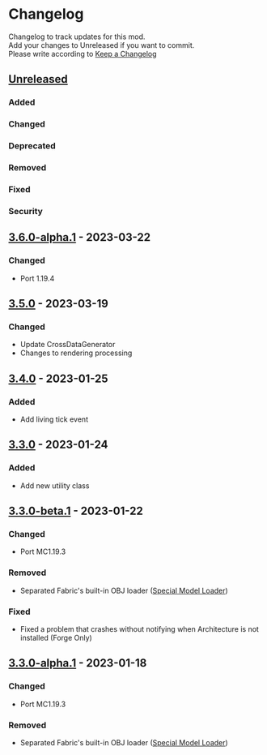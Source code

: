 # Changelog
Changelog to track updates for this mod.  
    Add your changes to Unreleased if you want to commit.  
    Please write according to [Keep a Changelog](https://keepachangelog.com/en/1.0.0/)

## [Unreleased]

### Added

### Changed

### Deprecated

### Removed

### Fixed

### Security

## [3.6.0-alpha.1] - 2023-03-22

### Changed
- Port 1.19.4

## [3.5.0] - 2023-03-19

### Changed
- Update CrossDataGenerator
- Changes to rendering processing

## [3.4.0] - 2023-01-25

### Added
- Add living tick event

## [3.3.0] - 2023-01-24

### Added
- Add new utility class

## [3.3.0-beta.1] - 2023-01-22

### Changed
- Port MC1.19.3

### Removed
- Separated Fabric's built-in OBJ loader ([Special Model Loader](https://github.com/TeamFelnull/SpecialModelLoader))

### Fixed
- Fixed a problem that crashes without notifying when Architecture is not installed (Forge Only)

## [3.3.0-alpha.1] - 2023-01-18

### Changed
- Port MC1.19.3

### Removed
- Separated Fabric's built-in OBJ loader ([Special Model Loader](https://github.com/TeamFelnull/SpecialModelLoader))

[Unreleased]: https://github.com/TeamFelnull/OtyacraftEngine/compare/v3.6.0-alpha.1...HEAD
[3.6.0-alpha.1]: https://github.com/TeamFelnull/OtyacraftEngine/compare/v3.5.0...v3.6.0-alpha.1
[3.5.0]: https://github.com/TeamFelnull/OtyacraftEngine/compare/v3.4.0...v3.5.0
[3.4.0]: https://github.com/TeamFelnull/OtyacraftEngine/compare/v3.3.0...v3.4.0
[3.3.0]: https://github.com/TeamFelnull/OtyacraftEngine/compare/v3.3.0-beta.1...v3.3.0
[3.3.0-alpha.1]: https://github.com/TeamFelnull/OtyacraftEngine/commits/v3.3.0-alpha.1
[3.3.0-beta.1]: https://github.com/TeamFelnull/OtyacraftEngine/compare/v3.3.0-alpha.1...v3.3.0-beta.1
